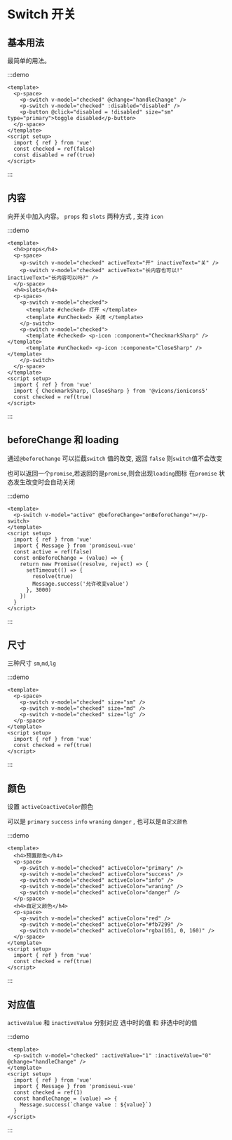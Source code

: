 # Switch 开关

## 基本用法

最简单的用法。

:::demo

```vue
<template>
  <p-space>
    <p-switch v-model="checked" @change="handleChange" />
    <p-switch v-model="checked" :disabled="disabled" />
    <p-button @click="disabled = !disabled" size="sm" type="primary">toggle disabled</p-button>
  </p-space>
</template>
<script setup>
  import { ref } from 'vue'
  const checked = ref(false)
  const disabled = ref(true)
</script>
```

:::

## 内容

向开关中加入内容。 `props` 和 `slots` 两种方式 , 支持 `icon`

:::demo

```vue
<template>
  <h4>props</h4>
  <p-space>
    <p-switch v-model="checked" activeText="开" inactiveText="关" />
    <p-switch v-model="checked" activeText="长内容也可以!" inactiveText="长内容可以吗?" />
  </p-space>
  <h4>slots</h4>
  <p-space>
    <p-switch v-model="checked">
      <template #checked> 打开 </template>
      <template #unChecked> 关闭 </template>
    </p-switch>
    <p-switch v-model="checked">
      <template #checked> <p-icon :component="CheckmarkSharp" /> </template>
      <template #unChecked> <p-icon :component="CloseSharp" /> </template>
    </p-switch>
  </p-space>
</template>
<script setup>
  import { ref } from 'vue'
  import { CheckmarkSharp, CloseSharp } from '@vicons/ionicons5'
  const checked = ref(true)
</script>
```

:::

## beforeChange 和 loading

通过`@beforeChange` 可以拦截`switch` 值的改变, 返回 `false` 则`switch`值不会改变

也可以返回一个`promise`,若返回的是`promise`,则会出现`loading`图标 在`promise` 状态发生改变时会自动关闭

:::demo

```vue
<template>
  <p-switch v-model="active" @beforeChange="onBeforeChange"></p-switch>
</template>
<script setup>
  import { ref } from 'vue'
  import { Message } from 'promiseui-vue'
  const active = ref(false)
  const onBeforeChange = (value) => {
    return new Promise((resolve, reject) => {
      setTimeout(() => {
        resolve(true)
        Message.success('允许改变value')
      }, 3000)
    })
  }
</script>
```

:::

## 尺寸

三种尺寸 `sm`,`md`,`lg`

:::demo

```vue
<template>
  <p-space>
    <p-switch v-model="checked" size="sm" />
    <p-switch v-model="checked" size="md" />
    <p-switch v-model="checked" size="lg" />
  </p-space>
</template>
<script setup>
  import { ref } from 'vue'
  const checked = ref(true)
</script>
```

:::

## 颜色

设置 `activeCoactiveColor`颜色

可以是 `primary` `success` `info` `wraning` `danger` , 也可以是`自定义颜色`

:::demo

```vue
<template>
  <h4>预置颜色</h4>
  <p-space>
    <p-switch v-model="checked" activeColor="primary" />
    <p-switch v-model="checked" activeColor="success" />
    <p-switch v-model="checked" activeColor="info" />
    <p-switch v-model="checked" activeColor="wraning" />
    <p-switch v-model="checked" activeColor="danger" />
  </p-space>
  <h4>自定义颜色</h4>
  <p-space>
    <p-switch v-model="checked" activeColor="red" />
    <p-switch v-model="checked" activeColor="#fb7299" />
    <p-switch v-model="checked" activeColor="rgba(161, 0, 160)" />
  </p-space>
</template>
<script setup>
  import { ref } from 'vue'
  const checked = ref(true)
</script>
```

:::

## 对应值

`activeValue` 和 `inactiveValue` 分别对应 选中时的值 和 非选中时的值

:::demo

```vue
<template>
  <p-switch v-model="checked" :activeValue="1" :inactiveValue="0" @change="handleChange" />
</template>
<script setup>
  import { ref } from 'vue'
  import { Message } from 'promiseui-vue'
  const checked = ref(1)
  const handleChange = (value) => {
    Message.success(`change value : ${value}`)
  }
</script>
```

:::
